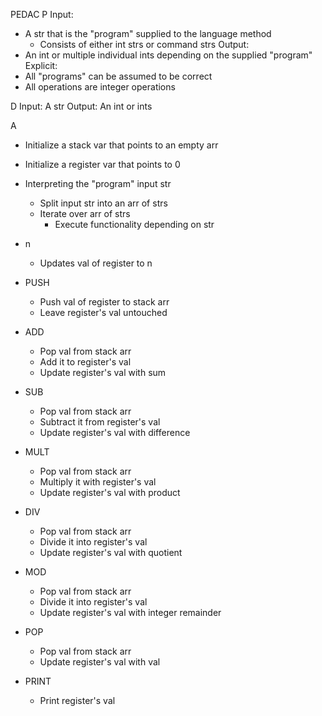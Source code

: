 PEDAC
P
Input:
- A str that is the "program" supplied to the language method
  - Consists of either int strs or command strs
Output:
- An int or multiple individual ints depending on the supplied "program"
Explicit:
- All "programs" can be assumed to be correct
- All operations are integer operations

D
Input: A str
Output: An int or ints

A
- Initialize a stack var that points to an empty arr
- Initialize a register var that points to 0

- Interpreting the "program" input str
  - Split input str into an arr of strs
  - Iterate over arr of strs
    - Execute functionality depending on str

- n
  - Updates val of register to n
- PUSH
  - Push val of register to stack arr
  - Leave register's val untouched
- ADD
  - Pop val from stack arr
  - Add it to register's val
  - Update register's val with sum
- SUB
  - Pop val from stack arr
  - Subtract it from register's val
  - Update register's val with difference
- MULT
  - Pop val from stack arr
  - Multiply it with register's val
  - Update register's val with product
- DIV
  - Pop val from stack arr
  - Divide it into register's val
  - Update register's val with quotient
- MOD
  - Pop val from stack arr
  - Divide it into register's val
  - Update register's val with integer remainder
- POP
  - Pop val from stack arr
  - Update register's val with val
- PRINT
  - Print register's val
